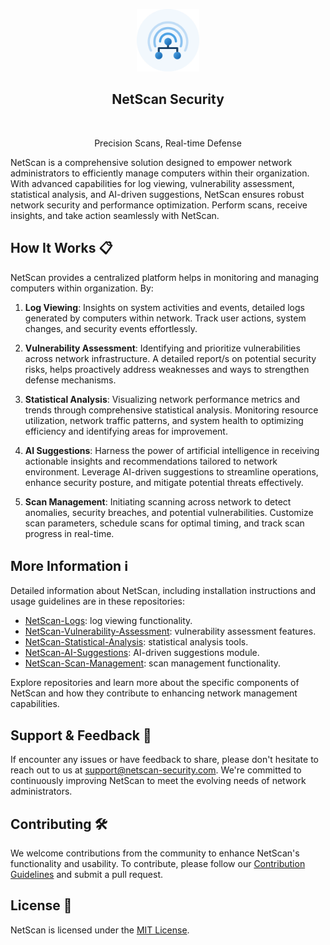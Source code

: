 <p align="center">
  <img width="100" src="./assets/img/logo/icon-brand.png" alt="Netscan-Logo" />
  <h2 align="center">NetScan Security</h2>
  <p align="center">Precision Scans, Real-time Defense</p>
</p>

NetScan is a comprehensive solution designed to empower network administrators to efficiently manage computers within their organization. With advanced capabilities for log viewing, vulnerability assessment, statistical analysis, and AI-driven suggestions, NetScan ensures robust network security and performance optimization. Perform scans, receive insights, and take action seamlessly with NetScan.

## How It Works 📋

NetScan provides a centralized platform helps in monitoring and managing computers within organization. By:

1. **Log Viewing**: Insights on system activities and events, detailed logs generated by computers within network. Track user actions, system changes, and security events effortlessly.

2. **Vulnerability Assessment**: Identifying and prioritize vulnerabilities across network infrastructure. A detailed report/s on potential security risks, helps proactively address weaknesses and ways to strengthen defense mechanisms.

3. **Statistical Analysis**: Visualizing network performance metrics and trends through comprehensive statistical analysis. Monitoring resource utilization, network traffic patterns, and system health to optimizing efficiency and identifying areas for improvement.

4. **AI Suggestions**: Harness the power of artificial intelligence in receiving actionable insights and recommendations tailored to network environment. Leverage AI-driven suggestions to streamline operations, enhance security posture, and mitigate potential threats effectively.

5. **Scan Management**: Initiating scanning across network to detect anomalies, security breaches, and potential vulnerabilities. Customize scan parameters, schedule scans for optimal timing, and track scan progress in real-time.

## More Information ℹ️

Detailed information about NetScan, including installation instructions and usage guidelines are in these repositories:

- [NetScan-Logs](https://github.com/Netscan-Security/netscan-logs): log viewing functionality.
- [NetScan-Vulnerability-Assessment](https://github.com/Netscan-Security/netscan-vulnerability-assessment): vulnerability assessment features.
- [NetScan-Statistical-Analysis](https://github.com/Netscan-Security/netscan-statistical-analysis): statistical analysis tools.
- [NetScan-AI-Suggestions](https://github.com/Netscan-Security/netscan-ai-suggestions): AI-driven suggestions module.
- [NetScan-Scan-Management](https://github.com/Netscan-Security/netscan-scan-management): scan management functionality.

Explore repositories and learn more about the specific components of NetScan and how they contribute to enhancing network management capabilities.

## Support & Feedback 🤝

If encounter any issues or have feedback to share, please don't hesitate to reach out to us at [support@netscan-security.com](mailto:support@netscan-security.com). We're committed to continuously improving NetScan to meet the evolving needs of network administrators.

## Contributing 🛠

We welcome contributions from the community to enhance NetScan's functionality and usability. To contribute, please follow our [Contribution Guidelines](CONTRIBUTING.md) and submit a pull request.

## License 📄

NetScan is licensed under the [MIT License](LICENSE).
